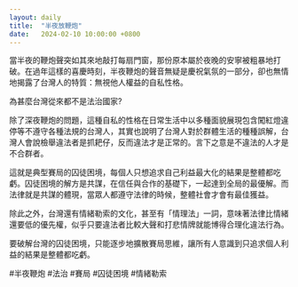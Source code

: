 ```yaml
---
layout: daily
title:  "半夜放鞭炮"
date:   2024-02-10 10:00:00 +0800
---
```


當半夜的鞭炮聲突如其來地敲打每扇門窗，那份原本屬於夜晚的安寧被粗暴地打破。在過年這樣的喜慶時刻，半夜鞭炮的聲音無疑是慶祝氣氛的一部分，卻也無情地揭露了台灣人的特質：無視他人權益的自私性格。

為甚麼台灣從來都不是法治國家?

除了深夜鞭炮的問題，這種自私的性格在日常生活中以多種面貌展現包含闖紅燈違停等不遵守各種法規的台灣人，其實也說明了台灣人對於群體生活的種種誤解，台灣人會說檢舉違法者是抓耙仔，反而違法才是正常的。言下之意是不違法的人才是不合群者。

這就是典型賽局的囚徒困境，每個人只想追求自己利益最大化的結果是整體都吃虧。囚徒困境的解方是共謀，在信任與合作的基礎下，一起達到全局的最優解。而法律就是共謀的體現，當眾人都遵守法律的時候，整體社會才會有最佳獲益。

除此之外，台灣還有情緒勒索的文化，甚至有「情理法」一詞，意味著法律比情緒還要低的優先權，似乎只要違法者比較大聲和打悲情牌就能博得合理化違法行為。

要破解台灣的囚徒困境，只能逐步地擴散賽局思維，讓所有人意識到只追求個人利益的結果是整體都吃虧。

#半夜鞭炮 #法治 #賽局 #囚徒困境 #情緒勒索